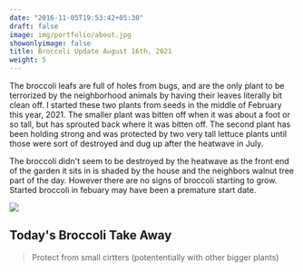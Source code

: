 ```yaml
---
date: "2016-11-05T19:53:42+05:30"
draft: false
image: img/portfolio/about.jpg
showonlyimage: false
title: Broccoli Update August 16th, 2021
weight: 5
---
```


The broccoli leafs are full of holes from bugs, and are the only plant to be terrorized by the neighborhood animals by having their leaves literally bit clean off. I started these two plants from seeds in the middle of February this year, 2021. The smaller plant was bitten off when it was about a foot or so tall, but has sprouted back where it was bitten off. The second plant has been holding strong and was protected by two very tall lettuce plants until those were sort of destroyed and dug up after the heatwave in July. 

The broccoli didn't seem to be destroyed by the heatwave as the front end of the garden it sits in is shaded by the house and the neighbors walnut tree part of the day. However there are no signs of broccoli starting to grow. Started broccoli in febuary may have been a premature start date. 

![](/img/portfolio/about.jpg)

## Today's Broccoli Take Away  

> Protect from small cirtters (potententially with other bigger plants)
